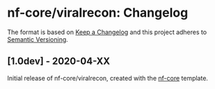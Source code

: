# nf-core/viralrecon: Changelog

The format is based on [Keep a Changelog](http://keepachangelog.com/en/1.0.0/)
and this project adheres to [Semantic Versioning](http://semver.org/spec/v2.0.0.html).

## [1.0dev] - 2020-04-XX

Initial release of nf-core/viralrecon, created with the [nf-core](http://nf-co.re/) template.
